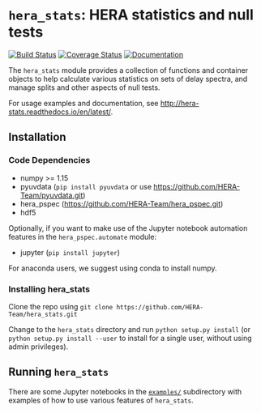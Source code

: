 # ``hera_stats``: HERA statistics and null tests

[![Build Status](https://travis-ci.org/HERA-Team/hera_stats.svg?branch=master)](https://travis-ci.org/HERA-Team/hera_stats)
[![Coverage Status](https://coveralls.io/repos/github/HERA-Team/hera_stats/badge.svg?branch=master)](https://coveralls.io/github/HERA-Team/hera_stats?branch=master)
[![Documentation](https://readthedocs.org/projects/hera-stats/badge/?version=latest)](https://readthedocs.org/projects/hera-stats/badge/?version=latest)

The ``hera_stats`` module provides a collection of functions and container 
objects to help calculate various statistics on sets of delay spectra, and 
manage splits and other aspects of null tests.

For usage examples and documentation, see http://hera-stats.readthedocs.io/en/latest/.

## Installation

### Code Dependencies

* numpy >= 1.15
* pyuvdata (`pip install pyuvdata` or use https://github.com/HERA-Team/pyuvdata.git)
* hera_pspec (https://github.com/HERA-Team/hera_pspec.git)
* hdf5

Optionally, if you want to make use of the Jupyter notebook automation features 
in the `hera_pspec.automate` module:
* jupyter (`pip install jupyter`)

For anaconda users, we suggest using conda to install numpy.

### Installing hera_stats
Clone the repo using
`git clone https://github.com/HERA-Team/hera_stats.git`

Change to the `hera_stats` directory and run `python setup.py install` (or `python setup.py install --user` to install for a single user, without using admin privileges).

## Running `hera_stats`

There are some Jupyter notebooks in the [`examples/`](examples/) subdirectory 
with examples of how to use various features of `hera_stats`.
